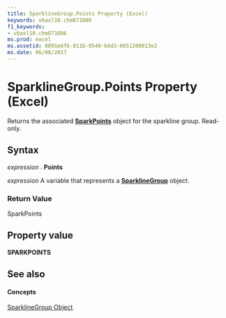```yaml
---
title: SparklineGroup.Points Property (Excel)
keywords: vbaxl10.chm871086
f1_keywords:
- vbaxl10.chm871086
ms.prod: excel
ms.assetid: 8891e8f6-811b-9540-b4d3-0651206013e2
ms.date: 06/08/2017
---
```



# SparklineGroup.Points Property (Excel)

Returns the associated **[SparkPoints](sparkpoints-object-excel.md)** object for the sparkline group. Read-only.


## Syntax

 _expression_ . **Points**

 _expression_ A variable that represents a **[SparklineGroup](sparklinegroup-object-excel.md)** object.


### Return Value

SparkPoints


## Property value

 **SPARKPOINTS**


## See also


#### Concepts


[SparklineGroup Object](sparklinegroup-object-excel.md)


